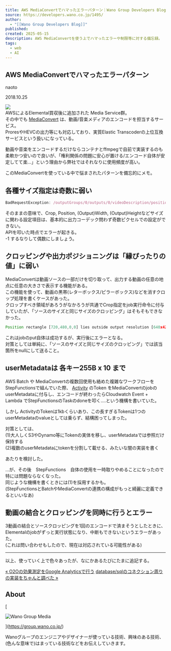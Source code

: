 ```yaml
---
title: AWS MediaConvertでハマったエラーパターン｜Wano Group Developers Blog
source: https://developers.wano.co.jp/1495/
author:
  - "[[Wano Group Developers Blog]]"
published: 
created: 2025-05-15
description: AWS MediaConvertを使う上でハマったエラーや制限等に対する備忘録。
tags:
  - web
  - AI
---
```

## AWS MediaConvertでハマったエラーパターン

naoto

2018.10.25

![](https://developers.wano.co.jp/wp-content/uploads/2018/10/download.png)  
AWSによるElemental買収後に追加された Media Service群。  
その中でも [MediaConvert](https://aws.amazon.com/jp/mediaconvert/) は、動画/音楽メディアのエンコードを担当するサービス。  
ProresやHEVCの出力等にも対応しており、実質Elastic Transcoderの上位互換サービスという扱いになっている。

動画や音楽をエンコードするだけならコンテナとffmpegで自前で実装するのも柔軟かつ安いので良いが、「権利関係の問題に安心が置ける/エンコード自体が安定してて楽…」という理由から弊社ではそれなりに使用頻度が高い。

このMediaConvertを使っている中で悩まされたパターンを備忘的にメモ。

## 各種サイズ指定は奇数に弱い

```javascript
BadRequestException: /outputGroups/0/outputs/0/videoDescription/position/x: Should be a multiple of 2 status code: 400, request id: xxxxx9b-d678-11e8-9d7e-fb8xcccccc
```

そのままの意味で、Crop, Position, (Output)Width, (Output)Heightなどサイズに関わる設定項目は、基本的に出力コーデック問わず奇数ピクセルでの設定ができない。  
APIを叩いた時点でエラーが起きる。  
\-1 するなりして偶数にしましょう。

## クロッピングや出力ポジショニングは「縁ぴったりの値」に弱い

MediaConvertは動画ソースの一部だけを切り取って、出力する動画の任意の地点に任意の大きさで表示する機能がある。  
この機能を使って、動画の黒帯(レターボックス/ピラーボックス)などを消すクロップ処理を書くケースがあった。  
クロップすべき領域があろうがなかろうが共通でCrop指定をjob実行命令に付与していたが、「ソースのサイズと同じサイズのクロッピング」はそもそもできなかった。

```javascript
Position rectangle [720,480,0,0] lies outside output resolution [640x426] for video_description [1].
```

これはjobのput自体は成功するが、実行後にエラーとなる。  
対策としては単純に、「ソースのサイズと同じサイズのクロッピング」では該当箇所をnullにして送ること。

## userMetadataは 各キー255B x 10 まで

AWS Batch や MediaConvertの複数回使用も絡めた複雑なワークフローを StepFunctionsで組んでいた際、 [Activity](https://docs.aws.amazon.com/ja_jp/step-functions/latest/dg/concepts-activities.html) のToken をMediaConvertのjobのuserMetadataに付与し、エンコードが終わったらCloudwatch Event + Lambda でStepFunctionsのTaskのdoneを叩く….という機構を書いていた。

しかし ActivityのTokenは1kbくらいあり、この長すぎるTokenは1つのuserMetadataのvalueとしては乗らず、結構困ってしまった。

対策としては、  
(1)大人しくS3やDynamo等にTokenの実体を移し、userMetadataでは参照だけ保持する  
(2)複数のuserMetadataにtokenを分割して載せる、みたいな闇の実装を書く

あたりを検討した。　　  
  
…が、その後　StepFunctions　自体の使用を一時取りやめることになったので特には問題ならなくなった。  
同じような機構を書くときには(1)を採用するかも。  
(StepFunctionsとBatchやMediaConvertの連携の構成がもっと綺麗に定義できるといいなあ)

## 動画の結合とクロッピングを同時に行うとエラー

3動画の結合とソースクロッピングを1回のエンコードで済まそうとしたときに、Elementalのjobがずっと実行状態になり、中断もできないというエラーがあった。  
(これは問い合わせもしたので、現在は対応されている可能性がある)

---

以上、使っていく上で色々あったが、なにかあるたびにたまに追記する。

[« O2Oの効果測定をGoogle Analyticsで行う](https://developers.wano.co.jp/1492/) [database/sqlのコネクション周りの実装をちゃんと調べた »](https://developers.wano.co.jp/1420/)

## About

[

![Wano Group Media](https://developers.wano.co.jp/wp-content/themes/wgd/common/images/wgm_banner.png)

](https://group.wano.co.jp/)

Wanoグループのエンジニアやデザイナーが使っている技術、興味のある技術、(色んな意味で)はまっている技術などをお伝えしていきます。